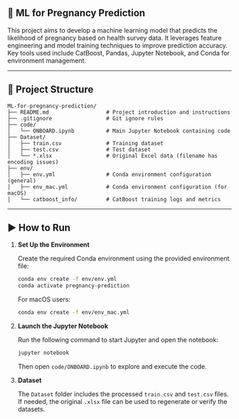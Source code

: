 ## 🍼 ML for Pregnancy Prediction

This project aims to develop a machine learning model that predicts the likelihood of pregnancy based on health survey data. It leverages feature engineering and model training techniques to improve prediction accuracy. Key tools used include CatBoost, Pandas, Jupyter Notebook, and Conda for environment management.

---

## 📁 Project Structure

```
ML-for-pregnancy-prediction/
├── README.md                  # Project introduction and instructions
├── .gitignore                 # Git ignore rules
├── code/
│   └── ONBOARD.ipynb          # Main Jupyter Notebook containing code
├── Dataset/
│   ├── train.csv              # Training dataset
│   ├── test.csv               # Test dataset
│   └── *.xlsx                 # Original Excel data (filename has encoding issues)
├── env/
│   ├── env.yml                # Conda environment configuration (general)
│   ├── env_mac.yml            # Conda environment configuration (for macOS)
│   └── catboost_info/         # CatBoost training logs and metrics
```

---

## ▶️ How to Run

1. **Set Up the Environment**

   Create the required Conda environment using the provided environment file:

   ```bash
   conda env create -f env/env.yml
   conda activate pregnancy-prediction
   ```

   For macOS users:

   ```bash
   conda env create -f env/env_mac.yml
   ```

2. **Launch the Jupyter Notebook**

   Run the following command to start Jupyter and open the notebook:

   ```bash
   jupyter notebook
   ```

   Then open `code/ONBOARD.ipynb` to explore and execute the code.

3. **Dataset**

   The `Dataset` folder includes the processed `train.csv` and `test.csv` files. If needed, the original `.xlsx` file can be used to regenerate or verify the datasets.
